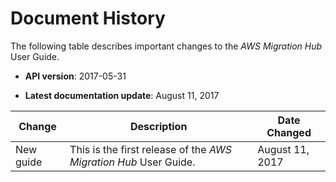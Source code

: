 # Document History<a name="document-history"></a>

The following table describes important changes to the *AWS Migration Hub* User Guide\.

+ **API version**: 2017\-05\-31

+ **Latest documentation update**: August 11, 2017


| Change | Description | Date Changed | 
| --- | --- | --- | 
|  New guide  |  This is the first release of the *AWS Migration Hub* User Guide\.  |  August 11, 2017  | 